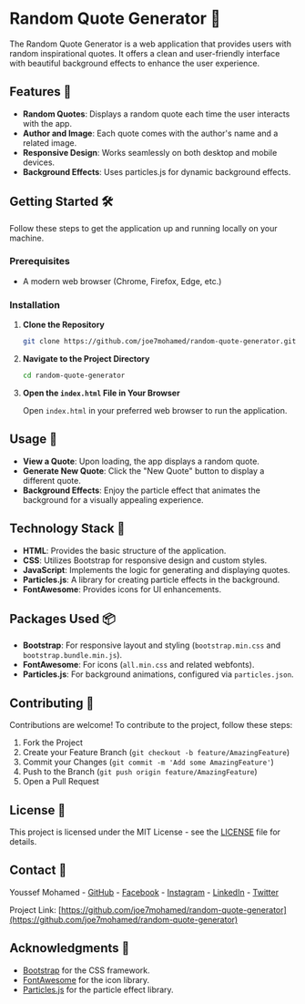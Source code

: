 
# Random Quote Generator 📜

The Random Quote Generator is a web application that provides users with random inspirational quotes. It offers a clean and user-friendly interface with beautiful background effects to enhance the user experience.

## Features 🚀

- **Random Quotes**: Displays a random quote each time the user interacts with the app.
- **Author and Image**: Each quote comes with the author's name and a related image.
- **Responsive Design**: Works seamlessly on both desktop and mobile devices.
- **Background Effects**: Uses particles.js for dynamic background effects.

## Getting Started 🛠️

Follow these steps to get the application up and running locally on your machine.

### Prerequisites

- A modern web browser (Chrome, Firefox, Edge, etc.)

### Installation

1. **Clone the Repository**

   ```bash
   git clone https://github.com/joe7mohamed/random-quote-generator.git
   ```

2. **Navigate to the Project Directory**

   ```bash
   cd random-quote-generator
   ```

3. **Open the `index.html` File in Your Browser**

   Open `index.html` in your preferred web browser to run the application.

## Usage 📖

- **View a Quote**: Upon loading, the app displays a random quote.
- **Generate New Quote**: Click the "New Quote" button to display a different quote.
- **Background Effects**: Enjoy the particle effect that animates the background for a visually appealing experience.

## Technology Stack 🧰

- **HTML**: Provides the basic structure of the application.
- **CSS**: Utilizes Bootstrap for responsive design and custom styles.
- **JavaScript**: Implements the logic for generating and displaying quotes.
- **Particles.js**: A library for creating particle effects in the background.
- **FontAwesome**: Provides icons for UI enhancements.

## Packages Used 📦

- **Bootstrap**: For responsive layout and styling (`bootstrap.min.css` and `bootstrap.bundle.min.js`).
- **FontAwesome**: For icons (`all.min.css` and related webfonts).
- **Particles.js**: For background animations, configured via `particles.json`.

## Contributing 🤝

Contributions are welcome! To contribute to the project, follow these steps:

1. Fork the Project
2. Create your Feature Branch (`git checkout -b feature/AmazingFeature`)
3. Commit your Changes (`git commit -m 'Add some AmazingFeature'`)
4. Push to the Branch (`git push origin feature/AmazingFeature`)
5. Open a Pull Request

## License 📄

This project is licensed under the MIT License - see the [LICENSE](LICENSE) file for details.

## Contact 📧

Youssef Mohamed - [GitHub](https://github.com/joe7mohamed/) - [Facebook](https://www.facebook.com/Youssef7Mohamed) - [Instagram](https://www.instagram.com/youssef7mohamed/) - [LinkedIn](https://www.linkedin.com/in/youssef7mohamed/) - [Twitter](https://x.com/Y7Mohamed)

Project Link: [https://github.com/joe7mohamed/random-quote-generator](https://github.com/joe7mohamed/random-quote-generator)

## Acknowledgments 🙏

- [Bootstrap](https://getbootstrap.com/) for the CSS framework.
- [FontAwesome](https://fontawesome.com/) for the icon library.
- [Particles.js](https://vincentgarreau.com/particles.js/) for the particle effect library.
